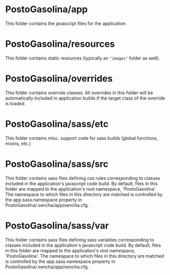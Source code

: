 # PostoGasolina/app

This folder contains the javascript files for the application.

# PostoGasolina/resources

This folder contains static resources (typically an `"images"` folder as well).

# PostoGasolina/overrides

This folder contains override classes. All overrides in this folder will be 
automatically included in application builds if the target class of the override
is loaded.

# PostoGasolina/sass/etc

This folder contains misc. support code for sass builds (global functions, 
mixins, etc.)

# PostoGasolina/sass/src

This folder contains sass files defining css rules corresponding to classes
included in the application's javascript code build.  By default, files in this 
folder are mapped to the application's root namespace, 'PostoGasolina'. The
namespace to which files in this directory are matched is controlled by the
app.sass.namespace property in PostoGasolina/.sencha/app/sencha.cfg. 

# PostoGasolina/sass/var

This folder contains sass files defining sass variables corresponding to classes
included in the application's javascript code build.  By default, files in this 
folder are mapped to the application's root namespace, 'PostoGasolina'. The
namespace to which files in this directory are matched is controlled by the
app.sass.namespace property in PostoGasolina/.sencha/app/sencha.cfg. 
